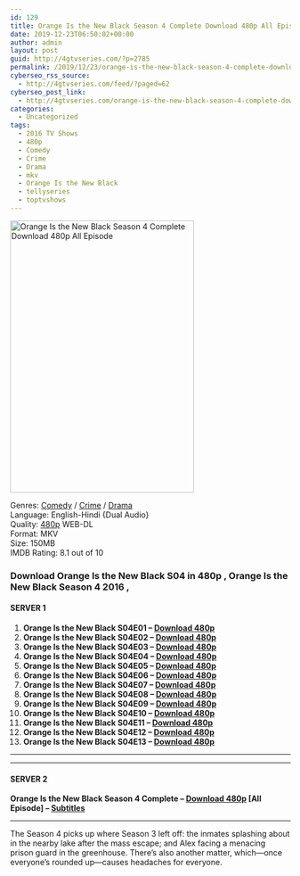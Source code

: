 ```yaml
---
id: 129
title: Orange Is the New Black Season 4 Complete Download 480p All Episode
date: 2019-12-23T06:50:02+00:00
author: admin
layout: post
guid: http://4gtvseries.com/?p=2785
permalink: /2019/12/23/orange-is-the-new-black-season-4-complete-download-480p-all-episode/
cyberseo_rss_source:
  - http://4gtvseries.com/feed/?paged=62
cyberseo_post_link:
  - http://4gtvseries.com/orange-is-the-new-black-season-4-complete-download-480p-all-episode/
categories:
  - Uncategorized
tags:
  - 2016 TV Shows
  - 480p
  - Comedy
  - Crime
  - Drama
  - mkv
  - Orange Is the New Black
  - tellyseries
  - toptvshows
---
```

<img loading="lazy" class="aligncenter" src="https://4.bp.blogspot.com/-jaSm0_JuHaQ/XgBi6tL3BuI/AAAAAAAAAm8/XUOXaqy4TckMDMaM_Ty_z7LdUZVJPWA1QCK4BGAYYCw/s1600/Orange%2BIs%2Bthe%2BNew%2BBlack%2BSeason%2B4.jpg" alt="Orange Is the New Black Season 4 Complete Download 480p All Episode" width="330" height="488" />

Genres: <a href="http://4gtvseries.com/tag/comedy/" data-wpel-link="internal">Comedy</a> / <a href="http://4gtvseries.com/tag/crime/" data-wpel-link="internal">Crime</a> /&nbsp;<a href="http://4gtvseries.com/tag/drama/" data-wpel-link="internal">Drama</a>  
Language: English-Hindi {Dual Audio}  
Quality:&nbsp;<a href="http://4gtvseries.com/tag/480p/" data-wpel-link="internal">480p</a> WEB-DL  
Format: MKV  
Size: 150MB  
IMDB Rating: 8.1 out of 10

### **Download Orange Is the New Black S04 in 480p , Orange Is the New Black Season 4 2016 ,&nbsp;**

#### <span><strong>SERVER 1</strong></span>

  1. **Orange Is the New Black S04E01 – <a href="http://slink.dl480p.xyz/yW4rtXNT" data-wpel-link="external" target="_blank" rel="nofollow external noopener noreferrer" class="wpel-icon-left"><i class="wpel-icon fa fa-download" aria-hidden="true"></i>Download 480p</a>**
  2. **Orange Is the New Black S04E02 – <a href="http://slink.dl480p.xyz/yMPFVul" data-wpel-link="external" target="_blank" rel="nofollow external noopener noreferrer" class="wpel-icon-left"><i class="wpel-icon fa fa-download" aria-hidden="true"></i>Download 480p</a>**
  3. **Orange Is the New Black S04E03 – <a href="http://slink.dl480p.xyz/JcR08" data-wpel-link="external" target="_blank" rel="nofollow external noopener noreferrer" class="wpel-icon-left"><i class="wpel-icon fa fa-download" aria-hidden="true"></i>Download 480p</a>**
  4. **Orange Is the New Black S04E04 – <a href="http://slink.dl480p.xyz/n2U2VfT" data-wpel-link="external" target="_blank" rel="nofollow external noopener noreferrer" class="wpel-icon-left"><i class="wpel-icon fa fa-download" aria-hidden="true"></i>Download 480p</a>**
  5. **Orange Is the New Black S04E05 – <a href="http://slink.dl480p.xyz/ynySVGH" data-wpel-link="external" target="_blank" rel="nofollow external noopener noreferrer" class="wpel-icon-left"><i class="wpel-icon fa fa-download" aria-hidden="true"></i>Download 480p</a>**
  6. **Orange Is the New Black S04E06 – <a href="http://slink.dl480p.xyz/iVmf8Jqf" data-wpel-link="external" target="_blank" rel="nofollow external noopener noreferrer" class="wpel-icon-left"><i class="wpel-icon fa fa-download" aria-hidden="true"></i>Download 480p</a>**
  7. **Orange Is the New Black S04E07 – <a href="http://slink.dl480p.xyz/WjJ5As" data-wpel-link="external" target="_blank" rel="nofollow external noopener noreferrer" class="wpel-icon-left"><i class="wpel-icon fa fa-download" aria-hidden="true"></i>Download 480p</a>**
  8. **Orange Is the New Black S04E08 – <a href="http://slink.dl480p.xyz/i48l" data-wpel-link="external" target="_blank" rel="nofollow external noopener noreferrer" class="wpel-icon-left"><i class="wpel-icon fa fa-download" aria-hidden="true"></i>Download 480p</a>**
  9. **Orange Is the New Black S04E09 – <a href="http://slink.dl480p.xyz/s4JJwS" data-wpel-link="external" target="_blank" rel="nofollow external noopener noreferrer" class="wpel-icon-left"><i class="wpel-icon fa fa-download" aria-hidden="true"></i>Download 480p</a>**
 10. **Orange Is the New Black S04E10 – <a href="http://slink.dl480p.xyz/5hLpe" data-wpel-link="external" target="_blank" rel="nofollow external noopener noreferrer" class="wpel-icon-left"><i class="wpel-icon fa fa-download" aria-hidden="true"></i>Download 480p</a>**
 11. **Orange Is the New Black S04E11 – <a href="http://slink.dl480p.xyz/utJ4Amc" data-wpel-link="external" target="_blank" rel="nofollow external noopener noreferrer" class="wpel-icon-left"><i class="wpel-icon fa fa-download" aria-hidden="true"></i>Download 480p</a>**
 12. **Orange Is the New Black S04E12 – <a href="http://slink.dl480p.xyz/sBbTcX" data-wpel-link="external" target="_blank" rel="nofollow external noopener noreferrer" class="wpel-icon-left"><i class="wpel-icon fa fa-download" aria-hidden="true"></i>Download 480p</a>**
 13. **Orange Is the New Black S04E13 – <a href="http://slink.dl480p.xyz/UbTPfKS" data-wpel-link="external" target="_blank" rel="nofollow external noopener noreferrer" class="wpel-icon-left"><i class="wpel-icon fa fa-download" aria-hidden="true"></i>Download 480p</a>**

* * *

* * *

#### <span><strong>SERVER 2</strong></span>

**Orange Is the New Black Season 4 Complete – <a href="http://dl480p.xyz/2910/" data-wpel-link="external" target="_blank" rel="nofollow external noopener noreferrer" class="wpel-icon-left"><i class="wpel-icon fa fa-download" aria-hidden="true"></i>Download 480p</a> [All Episode] – <a href="https://subscene.com/subtitles/orange-is-the-new-black-fourth-season-2016" data-wpel-link="external" target="_blank" rel="nofollow external noopener noreferrer" class="wpel-icon-left"><i class="wpel-icon fa fa-download" aria-hidden="true"></i>Subtitles</a>**

* * *

The Season 4 picks up where Season 3 left off: the inmates splashing about in the nearby lake after the mass escape; and Alex facing a menacing prison guard in the greenhouse. There’s also another matter, which—once everyone’s rounded up—causes headaches for everyone.

<div align="center">
</div>